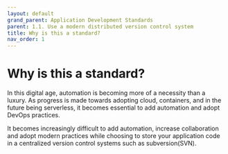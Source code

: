 ```yaml
---
layout: default
grand_parent: Application Development Standards
parent: 1.1. Use a modern distributed version control system
title: Why is this a standard?
nav_order: 1
---
```


# Why is this a standard?

In this digital age, automation is becoming more of a necessity than a luxury. As progress is made towards adopting cloud, containers, and in the future being serverless, it becomes essential to add automation and adopt DevOps practices. 

It becomes increasingly difficult to add automation, increase collaboration and adopt modern practices while choosing to store your application code in a centralized version control systems such as subversion(SVN).